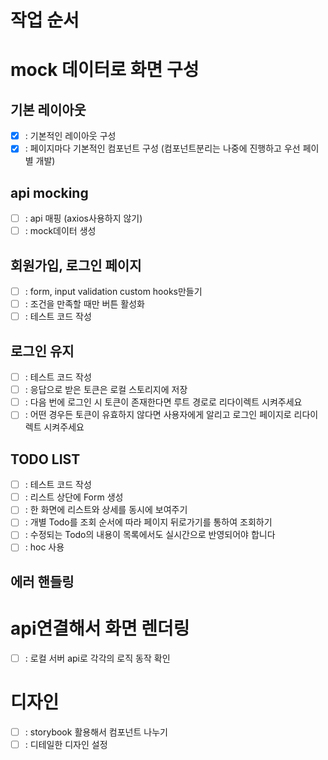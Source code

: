 # 작업 순서

# mock 데이터로 화면 구성

## 기본 레이아웃

- [x] : 기본적인 레이아웃 구성
- [x] : 페이지마다 기본적인 컴포넌트 구성 (컴포넌트분리는 나중에 진행하고 우선 페이별 개발)

## api mocking

- [ ] : api 매핑 (axios사용하지 않기)
- [ ] : mock데이터 생성

## 회원가입, 로그인 페이지

- [ ] : form, input validation custom hooks만들기
- [ ] : 조건을 만족할 때만 버튼 활성화
- [ ] : 테스트 코드 작성

## 로그인 유지

- [ ] : 테스트 코드 작성
- [ ] : 응답으로 받은 토큰은 로컬 스토리지에 저장
- [ ] : 다음 번에 로그인 시 토큰이 존재한다면 루트 경로로 리다이렉트 시켜주세요
- [ ] : 어떤 경우든 토큰이 유효하지 않다면 사용자에게 알리고 로그인 페이지로 리다이렉트 시켜주세요

## TODO LIST

- [ ] : 테스트 코드 작성
- [ ] : 리스트 상단에 Form 생성
- [ ] : 한 화면에 리스트와 상세를 동시에 보여주기
- [ ] : 개별 Todo를 조회 순서에 따라 페이지 뒤로가기를 통하여 조회하기
- [ ] : 수정되는 Todo의 내용이 목록에서도 실시간으로 반영되어야 합니다
- [ ] : hoc 사용

## 에러 핸들링

# api연결해서 화면 렌더링

- [ ] : 로컬 서버 api로 각각의 로직 동작 확인

# 디자인

- [ ] : storybook 활용해서 컴포넌트 나누기
- [ ] : 디테일한 디자인 설정
